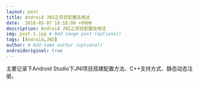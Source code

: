 ```yaml
---
layout: post
title: Android JNI之项目配置及用法
date:  2018-03-07 18:18:00 +0900  
description: Android JNI之项目配置及用法
img: post-1.jpg # Add image post (optional)
tags: [Android,JNI]
author: # Add name author (optional)
androidoriginal: true
---
```

主要记录下Android Studio下JNI项目搭建配置方法、C++支持方式、静态动态注册。

